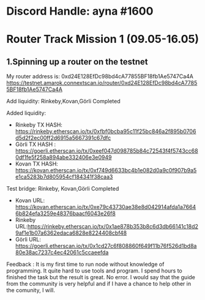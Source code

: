 # Discord Handle: ayna #1600
 
# Router Track Mission 1 (09.05-16.05)
 
## 1.Spinning up a router on the testnet
My router address is: 0xd24E128EfDc98bd4cA77855BF18fb1Ae5747Ca4A
https://testnet.amarok.connextscan.io/router/0xd24E128EfDc98bd4cA77855BF18fb1Ae5747Ca4A

Add liquidity:
Rinkeby,Kovan,Görli  Completed
 
Added liquidity:
- Rinkeby TX HASH: https://rinkeby.etherscan.io/tx/0xfbf0bcba95c11f25bc846a2f895b0706d5d2f2ec00ff2d6915a5667391c67dfc
- Görli TX HASH : https://goerli.etherscan.io/tx/0xeef047d098785b84c72543f4f5743cc680df1fe5f258a894abe332406e3e0949
- Kovan TX HASH: https://kovan.etherscan.io/tx/0xf749d6633bc4b1e082d0a9c0f907b9a5e1ca5283b7d805954cf184341f38caa3

Test bridge:
Rinkeby, Kovan,Görli  Completed
- Kovan URL: https://kovan.etherscan.io/tx/0xe79c43730ae38e8d042914afda1a76646b824efa3259e48376baacf6043e26f8
- Rinkeby URL:https://rinkeby.etherscan.io/tx/0x1ae878b353b8c6d3db66141c18d29af1e1b07a6362edaca6828e8224408cbf48
- Görli URL: https://goerli.etherscan.io/tx/0x1cd27c6f808860f649f11b76f526d1bd8a80e38ac7237c4ec42061c5ccaeefda

Feedback : It is my first time to run node without knowledge of programming. It quite hard to use tools and program. I spend hours to finished the task but the result is great. No error. I would say that the guide from the community is very helpful and if I have a chance to help other in the comunity, I will.
